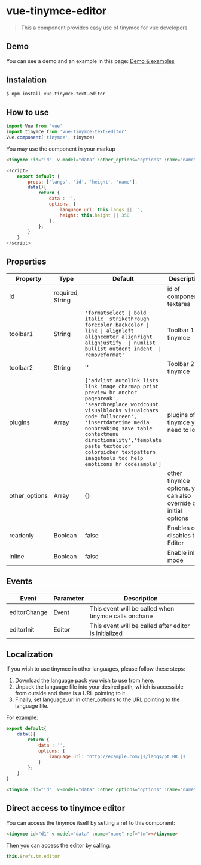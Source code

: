 # vue-tinymce-editor

> This a component provides easy use of tinymce for vue developers

## Demo
You can see a demo and an example in this page:
[Demo & examples](https://dyonir.github.io/vue-tinymce-editor/)

## Instalation
```bash
$ npm install vue-tinymce-text-editor
```

## How to use
```js
import Vue from 'vue'
import tinymce from 'vue-tinymce-text-editor'
Vue.component('tinymce', tinymce)
```


You may use the component in your markup
```html
<tinymce :id="id"  v-model="data" :other_options="options" :name="name"></tinymce>
```

```js
<script>
    export default {
        props: ['langs', 'id', 'height', 'name'],
        data(){
            return {
                data : '',
                options: {
                    language_url: this.langs || '',
                    height: this.height || 350
                },
            };
        }
    }
</script>
```

## Properties
| Property | Type | Default | Description |
|----------|------|---------|-------------|
| id | required, String | | id of component's textarea |
| toolbar1 | String | `'formatselect \| bold italic  strikethrough  forecolor backcolor \| link \| alignleft aligncenter alignright alignjustify  \| numlist bullist outdent indent  \| removeformat'` | Toolbar 1 of tinymce |
| toolbar2 | String | '' | Toolbar 2 of tinymce |
| plugins | Array | `['advlist autolink lists link image charmap print preview hr anchor pagebreak', 'searchreplace wordcount visualblocks visualchars code fullscreen', 'insertdatetime media nonbreaking save table contextmenu directionality','template paste textcolor colorpicker textpattern imagetools toc help emoticons hr codesample']` | plugins of tinymce you need to load |
| other_options | Array | {} | other tinymce options. you can also override our initial options |
| readonly | Boolean | false | Enables or disables the Editor |
| inline | Boolean | false | Enable inline mode |

## Events

| Event | Parameter | Description |
|----------|------|---------|
| editorChange | Event | This event will be called when tinymce calls onchane |
| editorInit | Editor | This event will be called after editor is initialized |


## Localization
If you wish to use tinymce in other languages, please follow these steps:
1. Download the language pack you wish to use from [here](https://www.tinymce.com/download/language-packages/).
2. Unpack the language file into your desired path, which is accessible from outside and there is a URL pointing to it.
3. Finally, set language_url in other_options to the URL pointing to the language file.

For example:

```js
export default{
    data(){
        return {
            data : '',
            options: {
                language_url: 'http://example.com/js/langs/pt_BR.js'
            }
        };
    }
}
```
```html
<tinymce :id="id"  v-model="data" :other_options="options" :name="name"></tinymce>
```

## Direct access to tinymce editor
You can access the tinymce itself by setting a ref to this component:
```html
<tinymce id="d1" v-model="data" :name="name" ref="tm"></tinymce>
```
Then you can access the editor by calling:

```js
this.$refs.tm.editor
```
